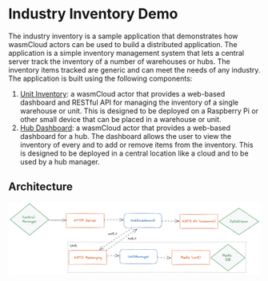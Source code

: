 # Industry Inventory Demo

The industry inventory is a sample application that demonstrates how wasmCloud actors can be used to build a distributed application. The application is a simple inventory management system that lets a central server track the inventory of a number of warehouses or hubs. The inventory items tracked are generic and can meet the needs of any industry. The application is built using the following components:

1. [Unit Inventory](): a wasmCloud actor that provides a web-based dashboard and RESTful API for managing the inventory of a single warehouse or unit. This is designed to be deployed on a Raspberry Pi or other small device that can be placed in a warehouse or unit.
1. [Hub Dashboard](): a wasmCloud actor that provides a web-based dashboard for a hub. The dashboard allows the user to view the inventory of every and to add or remove items from the inventory. This is designed to be deployed in a central location like a cloud and to be used by a hub manager.

## Architecture

![Architecture](./architecture.png)
